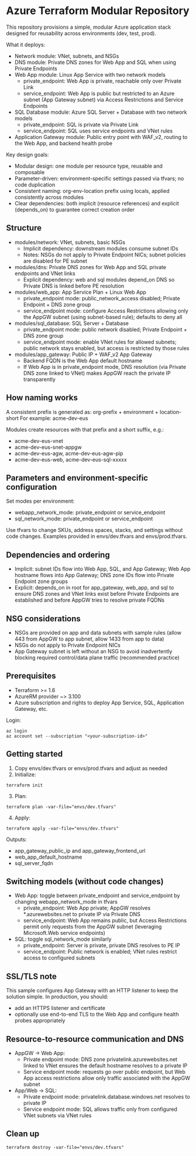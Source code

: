 # Azure Terraform Modular Repository

This repository provisions a simple, modular Azure application stack designed for reusability across environments (dev, test, prod).

What it deploys:
- Network module: VNet, subnets, and NSGs
- DNS module: Private DNS zones for Web App and SQL when using Private Endpoints
- Web App module: Linux App Service with two network models
  - private_endpoint: Web App is private, reachable only over Private Link
  - service_endpoint: Web App is public but restricted to an Azure subnet (App Gateway subnet) via Access Restrictions and Service Endpoints
- SQL Database module: Azure SQL Server + Database with two network models
  - private_endpoint: SQL is private via Private Link
  - service_endpoint: SQL uses service endpoints and VNet rules
- Application Gateway module: Public entry point with WAF_v2, routing to the Web App, and backend health probe

Key design goals:
- Modular design: one module per resource type, reusable and composable
- Parameter-driven: environment-specific settings passed via tfvars; no code duplication
- Consistent naming: org-env-location prefix using locals, applied consistently across modules
- Clear dependencies: both implicit (resource references) and explicit (depends_on) to guarantee correct creation order

## Structure

- modules/network: VNet, subnets, basic NSGs
  - Implicit dependency: downstream modules consume subnet IDs
  - Notes: NSGs do not apply to Private Endpoint NICs; subnet policies are disabled for PE subnet
- modules/dns: Private DNS zones for Web App and SQL private endpoints and VNet links
  - Explicit dependency: web and sql modules depend_on DNS so Private DNS is linked before PE resolution
- modules/web_app: App Service Plan + Linux Web App
  - private_endpoint mode: public_network_access disabled; Private Endpoint + DNS zone group
  - service_endpoint mode: configure Access Restrictions allowing only the AppGW subnet (using subnet-based rule); defaults to deny all
- modules/sql_database: SQL Server + Database
  - private_endpoint mode: public network disabled; Private Endpoint + DNS zone group
  - service_endpoint mode: enable VNet rules for allowed subnets; public network stays enabled, but access is restricted by those rules
- modules/app_gateway: Public IP + WAF_v2 App Gateway
  - Backend FQDN is the Web App default hostname
  - If Web App is in private_endpoint mode, DNS resolution (via Private DNS zone linked to VNet) makes AppGW reach the private IP transparently

## How naming works

A consistent prefix is generated as:
org-prefix + environment + location-short
For example: acme-dev-eus

Modules create resources with that prefix and a short suffix, e.g.:
- acme-dev-eus-vnet
- acme-dev-eus-snet-appgw
- acme-dev-eus-agw, acme-dev-eus-agw-pip
- acme-dev-eus-web, acme-dev-eus-sql-xxxxx

## Parameters and environment-specific configuration

Set modes per environment:
- webapp_network_mode: private_endpoint or service_endpoint
- sql_network_mode: private_endpoint or service_endpoint

Use tfvars to change SKUs, address spaces, stacks, and settings without code changes. Examples provided in envs/dev.tfvars and envs/prod.tfvars.

## Dependencies and ordering

- Implicit: subnet IDs flow into Web App, SQL, and App Gateway; Web App hostname flows into App Gateway; DNS zone IDs flow into Private Endpoint zone groups
- Explicit: depends_on in root for app_gateway, web_app, and sql to ensure DNS zones and VNet links exist before Private Endpoints are established and before AppGW tries to resolve private FQDNs

## NSG considerations

- NSGs are provided on app and data subnets with sample rules (allow 443 from AppGW to app subnet, allow 1433 from app to data)
- NSGs do not apply to Private Endpoint NICs
- App Gateway subnet is left without an NSG to avoid inadvertently blocking required control/data plane traffic (recommended practice)

## Prerequisites

- Terraform >= 1.6
- AzureRM provider ~> 3.100
- Azure subscription and rights to deploy App Service, SQL, Application Gateway, etc.

Login:
```
az login
az account set --subscription "<your-subscription-id>"
```

## Getting started

1) Copy envs/dev.tfvars or envs/prod.tfvars and adjust as needed
2) Initialize:
```
terraform init
```
3) Plan:
```
terraform plan -var-file="envs/dev.tfvars"
```
4) Apply:
```
terraform apply -var-file="envs/dev.tfvars"
```

Outputs:
- app_gateway_public_ip and app_gateway_frontend_url
- web_app_default_hostname
- sql_server_fqdn

## Switching models (without code changes)

- Web App: toggle between private_endpoint and service_endpoint by changing webapp_network_mode in tfvars
  - private_endpoint: Web App private; AppGW resolves *.azurewebsites.net to private IP via Private DNS
  - service_endpoint: Web App remains public, but Access Restrictions permit only requests from the AppGW subnet (leveraging Microsoft.Web service endpoints)
- SQL: toggle sql_network_mode similarly
  - private_endpoint: Server is private, private DNS resolves to PE IP
  - service_endpoint: Public network is enabled; VNet rules restrict access to configured subnets

## SSL/TLS note

This sample configures App Gateway with an HTTP listener to keep the solution simple. In production, you should:
- add an HTTPS listener and certificate
- optionally use end-to-end TLS to the Web App and configure health probes appropriately

## Resource-to-resource communication and DNS

- AppGW -> Web App:
  - Private endpoint mode: DNS zone privatelink.azurewebsites.net linked to VNet ensures the default hostname resolves to a private IP
  - Service endpoint mode: requests go over public endpoint, but Web App access restrictions allow only traffic associated with the AppGW subnet
- App/Web -> SQL:
  - Private endpoint mode: privatelink.database.windows.net resolves to private IP
  - Service endpoint mode: SQL allows traffic only from configured VNet subnets via VNet rules

## Clean up

```
terraform destroy -var-file="envs/dev.tfvars"
```
